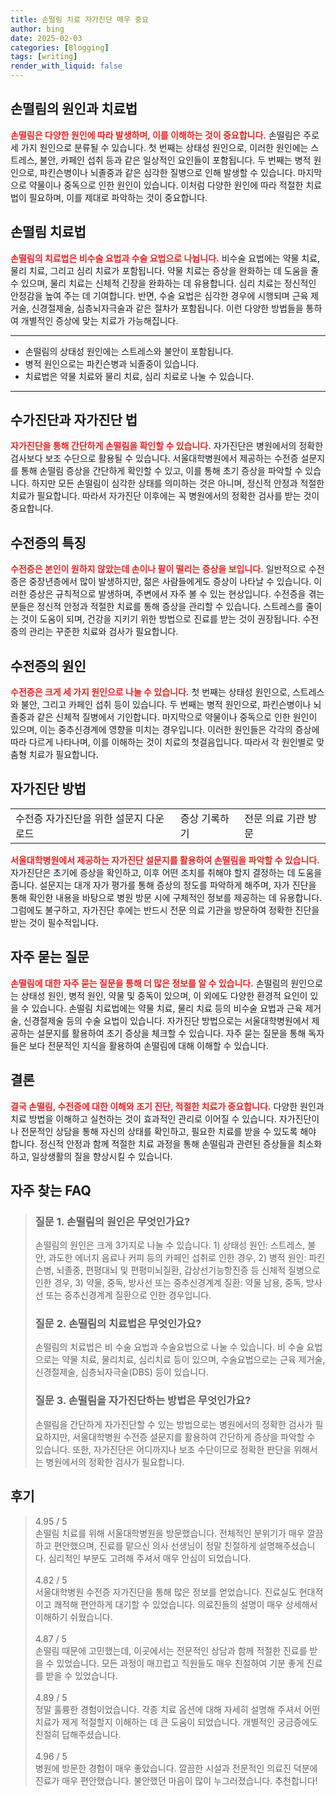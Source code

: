 ```yaml
---
title: 손떨림 치료 자가진단 매우 중요
author: bing
date: 2025-02-03
categories: [Blogging]
tags: [writing]
render_with_liquid: false
---
```



<h2 id='손떨림의 원인과 치료법'>손떨림의 원인과 치료법</h2>

<p><b><span style="color: #ee2323;">손떨림은 다양한 원인에 따라 발생하며, 이를 이해하는 것이 중요합니다.</span></b> 손떨림은 주로 세 가지 원인으로 분류될 수 있습니다. 첫 번째는 상태성 원인으로, 이러한 원인에는 스트레스, 불안, 카페인 섭취 등과 같은 일상적인 요인들이 포함됩니다. 두 번째는 병적 원인으로, 파킨슨병이나 뇌졸중과 같은 심각한 질병으로 인해 발생할 수 있습니다. 마지막으로 약물이나 중독으로 인한 원인이 있습니다. 이처럼 다양한 원인에 따라 적절한 치료법이 필요하며, 이를 제대로 파악하는 것이 중요합니다.</p>

<h2 id='손떨림 치료법'>손떨림 치료법</h2>

<p><b><span style="color: #ee2323;">손떨림의 치료법은 비수술 요법과 수술 요법으로 나뉩니다.</span></b> 비수술 요법에는 약물 치료, 물리 치료, 그리고 심리 치료가 포함됩니다. 약물 치료는 증상을 완화하는 데 도움을 줄 수 있으며, 물리 치료는 신체적 긴장을 완화하는 데 유용합니다. 심리 치료는 정신적인 안정감을 높여 주는 데 기여합니다. 반면, 수술 요법은 심각한 경우에 시행되며 근육 제거술, 신경절제술, 심층뇌자극술과 같은 절차가 포함됩니다. 이런 다양한 방법들을 통하여 개별적인 증상에 맞는 치료가 가능해집니다.</p>

<hr />

<ul>
    <li>손떨림의 상태성 원인에는 스트레스와 불안이 포함됩니다.</li>
    <li>병적 원인으로는 파킨슨병과 뇌졸중이 있습니다.</li>
    <li>치료법은 약물 치료와 물리 치료, 심리 치료로 나눌 수 있습니다.</li>
</ul>

<hr />

<h2 id='수가진단과 자가진단 법'>수가진단과 자가진단 법</h2>

<p><b><span style="color: #ee2323;">자가진단을 통해 간단하게 손떨림을 확인할 수 있습니다.</span></b> 자가진단은 병원에서의 정확한 검사보다 보조 수단으로 활용될 수 있습니다. 서울대학병원에서 제공하는 수전증 설문지를 통해 손떨림 증상을 간단하게 확인할 수 있고, 이를 통해 초기 증상을 파악할 수 있습니다. 하지만 모든 손떨림이 심각한 상태를 의미하는 것은 아니며, 정신적 안정과 적절한 치료가 필요합니다. 따라서 자가진단 이후에는 꼭 병원에서의 정확한 검사를 받는 것이 중요합니다.</p>

<h2 id='수전증의 특징'>수전증의 특징</h2>

<p><b><span style="color: #ee2323;">수전증은 본인이 원하지 않았는데 손이나 팔이 떨리는 증상을 보입니다.</span></b> 일반적으로 수전증은 중장년층에서 많이 발생하지만, 젊은 사람들에게도 증상이 나타날 수 있습니다. 이러한 증상은 규칙적으로 발생하며, 주변에서 자주 볼 수 있는 현상입니다. 수전증을 겪는 분들은 정신적 안정과 적절한 치료를 통해 증상을 관리할 수 있습니다. 스트레스를 줄이는 것이 도움이 되며, 건강을 지키기 위한 방법으로 진료를 받는 것이 권장됩니다. 수전증의 관리는 꾸준한 치료와 검사가 필요합니다.</p>

<h2 id='수전증의 원인'>수전증의 원인</h2>

<p><b><span style="color: #ee2323;">수전증은 크게 세 가지 원인으로 나눌 수 있습니다.</span></b> 첫 번째는 상태성 원인으로, 스트레스와 불안, 그리고 카페인 섭취 등이 있습니다. 두 번째는 병적 원인으로, 파킨슨병이나 뇌졸중과 같은 신체적 질병에서 기인합니다. 마지막으로 약물이나 중독으로 인한 원인이 있으며, 이는 중추신경계에 영향을 미치는 경우입니다. 이러한 원인들은 각각의 증상에 따라 다르게 나타나며, 이를 이해하는 것이 치료의 첫걸음입니다. 따라서 각 원인별로 맞춤형 치료가 필요합니다.</p>

<h2 id='자가진단 방법'>자가진단 방법</h2>

<table>
    <tr>
        <td>수전증 자가진단을 위한 설문지 다운로드</td>
        <td>증상 기록하기</td>
        <td>전문 의료 기관 방문</td>
    </tr>
</table>

<p><b><span style="color: #ee2323;">서울대학병원에서 제공하는 자가진단 설문지를 활용하여 손떨림을 파악할 수 있습니다.</span></b> 자가진단은 초기에 증상을 확인하고, 이후 어떤 조치를 취해야 할지 결정하는 데 도움을 줍니다. 설문지는 대개 자가 평가를 통해 증상의 정도를 파악하게 해주며, 자가 진단을 통해 확인한 내용을 바탕으로 병원 방문 시에 구체적인 정보를 제공하는 데 유용합니다. 그럼에도 불구하고, 자가진단 후에는 반드시 전문 의료 기관을 방문하여 정확한 진단을 받는 것이 필수적입니다.</p>

<h2 id='자주 묻는 질문'>자주 묻는 질문</h2>

<p><b><span style="color: #ee2323;">손떨림에 대한 자주 묻는 질문을 통해 더 많은 정보를 알 수 있습니다.</span></b> 손떨림의 원인으로는 상태성 원인, 병적 원인, 약물 및 중독이 있으며, 이 외에도 다양한 환경적 요인이 있을 수 있습니다. 손떨림 치료법에는 약물 치료, 물리 치료 등의 비수술 요법과 근육 제거술, 신경절제술 등의 수술 요법이 있습니다. 자가진단 방법으로는 서울대학병원에서 제공하는 설문지를 활용하여 초기 증상을 체크할 수 있습니다. 자주 묻는 질문을 통해 독자들은 보다 전문적인 지식을 활용하여 손떨림에 대해 이해할 수 있습니다.</p>

<h2 id='결론'>결론</h2>

<p><b><span style="color: #ee2323;">결국 손떨림, 수전증에 대한 이해와 조기 진단, 적절한 치료가 중요합니다.</span></b> 다양한 원인과 치료 방법을 이해하고 실천하는 것이 효과적인 관리로 이어질 수 있습니다. 자가진단이나 전문적인 상담을 통해 자신의 상태를 확인하고, 필요한 치료를 받을 수 있도록 해야 합니다. 정신적 안정과 함께 적절한 치료 과정을 통해 손떨림과 관련된 증상들을 최소화하고, 일상생활의 질을 향상시킬 수 있습니다.</p>


<h2 id='자주_찾는_FAQ'>자주 찾는 FAQ</h2>
<div itemscope="" itemtype="https://schema.org/FAQPage"> 
<blockquote> 
<div itemscope="" itemprop="mainEntity" itemtype="https://schema.org/Question"> 
<h3 itemprop="name">질문 1. 손떨림의 원인은 무엇인가요?</h3> 
<div itemscope="" itemprop="acceptedAnswer" itemtype="https://schema.org/Answer"> 
<span itemprop="text"> 
<p>손떨림의 원인은 크게 3가지로 나눌 수 있습니다. 1) 상태성 원인: 스트레스, 불안, 과도한 에너지 음료나 커피 등의 카페인 섭취로 인한 경우, 2) 병적 원인: 파킨슨병, 뇌졸중, 편평대뇌 및 편평미뇌질환, 갑상선기능항진증 등 신체적 질병으로 인한 경우, 3) 약물, 중독, 방사선 또는 중추신경계계 질환: 약물 남용, 중독, 방사선 또는 중추신경계계 질환으로 인한 경우입니다.</p> 
</span> 
</div> 
</div> 
<div itemscope="" itemprop="mainEntity" itemtype="https://schema.org/Question"> 
<h3 itemprop="name">질문 2. 손떨림의 치료법은 무엇인가요?</h3> 
<div itemscope="" itemprop="acceptedAnswer" itemtype="https://schema.org/Answer"> 
<span itemprop="text"> 
<p>손떨림의 치료법은 비 수술 요법과 수술요법으로 나눌 수 있습니다. 비 수술 요법으로는 약물 치료, 물리치료, 심리치료 등이 있으며, 수술요법으로는 근육 제거술, 신경절제술, 심층뇌자극술(DBS) 등이 있습니다.</p> 
</span> 
</div> 
</div> 
<div itemscope="" itemprop="mainEntity" itemtype="https://schema.org/Question"> 
<h3 itemprop="name">질문 3. 손떨림을 자가진단하는 방법은 무엇인가요?</h3> 
<div itemscope="" itemprop="acceptedAnswer" itemtype="https://schema.org/Answer"> 
<span itemprop="text"> 
<p>손떨림을 간단하게 자가진단할 수 있는 방법으로는 병원에서의 정확한 검사가 필요하지만, 서울대학병원 수전증 설문지를 활용하여 간단하게 증상을 파악할 수 있습니다. 또한, 자가진단은 어디까지나 보조 수단이므로 정확한 판단을 위해서는 병원에서의 정확한 검사가 필요합니다.</p> 
</span> 
</div> 
</div> 
</blockquote> 
</div>
<h2 id='후기'>후기</h2>
<div itemscope itemtype="https://schema.org/Product">
  <blockquote>
  <div itemprop="review" itemscope itemtype="https://schema.org/Review">
      <div itemprop="reviewRating" itemscope itemtype="https://schema.org/Rating"> <span itemprop="ratingValue">4.95</span> / <span itemprop="bestRating">5</span> </div>
      <span itemprop="reviewBody">손떨림 치료를 위해 서울대학병원을 방문했습니다. 전체적인 분위기가 매우 깔끔하고 편안했으며, 진료를 맡으신 의사 선생님이 정말 친절하게 설명해주셨습니다. 심리적인 부분도 고려해 주셔서 매우 안심이 되었습니다.</span>
  </div>
  <br>
  <div itemprop="review" itemscope itemtype="https://schema.org/Review">
      <div itemprop="reviewRating" itemscope itemtype="https://schema.org/Rating"> <span itemprop="ratingValue">4.82</span> / <span itemprop="bestRating">5</span> </div>
      <span itemprop="reviewBody">서울대학병원 수전증 자가진단을 통해 많은 정보를 얻었습니다. 진료실도 현대적이고 쾌적해 편안하게 대기할 수 있었습니다. 의료진들의 설명이 매우 상세해서 이해하기 쉬웠습니다.</span>
  </div>
  <br>
  <div itemprop="review" itemscope itemtype="https://schema.org/Review">
      <div itemprop="reviewRating" itemscope itemtype="https://schema.org/Rating"> <span itemprop="ratingValue">4.87</span> / <span itemprop="bestRating">5</span> </div>
      <span itemprop="reviewBody">손떨림 때문에 고민했는데, 이곳에서는 전문적인 상담과 함께 적절한 진료를 받을 수 있었습니다. 모든 과정이 매끄럽고 직원들도 매우 친절하여 기분 좋게 진료를 받을 수 있었습니다.</span>
  </div>
  <br>
  <div itemprop="review" itemscope itemtype="https://schema.org/Review">
      <div itemprop="reviewRating" itemscope itemtype="https://schema.org/Rating"> <span itemprop="ratingValue">4.89</span> / <span itemprop="bestRating">5</span> </div>
      <span itemprop="reviewBody">정말 훌륭한 경험이었습니다. 각종 치료 옵션에 대해 자세히 설명해 주셔서 어떤 치료가 제게 적절할지 이해하는 데 큰 도움이 되었습니다. 개별적인 궁금증에도 친절히 답해주셨습니다.</span>
  </div>
  <br>
  <div itemprop="review" itemscope itemtype="https://schema.org/Review">
      <div itemprop="reviewRating" itemscope itemtype="https://schema.org/Rating"> <span itemprop="ratingValue">4.96</span> / <span itemprop="bestRating">5</span> </div>
      <span itemprop="reviewBody">병원에 방문한 경험이 매우 좋았습니다. 깔끔한 시설과 전문적인 의료진 덕분에 진료가 매우 편안했습니다. 불안했던 마음이 많이 누그러졌습니다. 추천합니다!</span>
  </div>
  </blockquote>
</div>
